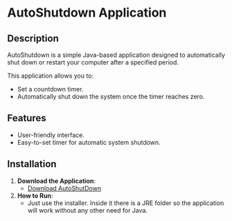 # AutoShutdown Application

## Description
AutoShutdown is a simple Java-based application designed to automatically shut down or restart your computer 
after a specified period.

This application allows you to:
- Set a countdown timer.
- Automatically shut down the system once the timer reaches zero.

## Features
- User-friendly interface.
- Easy-to-set timer for automatic system shutdown.

## Installation
1. **Download the Application**:
    - [Download AutoShutDown](https://github.com/NikolaPrvulovic/AutoShutDown/releases/tag/autoshutdown) 
2. **How to Run**:
    - Just use the installer. Inside it there is a JRE folder so the application will work without any other need for Java.
